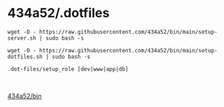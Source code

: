 # 434a52/.dotfiles

`wget -O - https://raw.githubusercontent.com/434a52/bin/main/setup-server.sh | sudo bash -s`

`wget -O - https://raw.githubusercontent.com/434a52/bin/main/setup-dotfiles.sh | sudo bash -s`

`.dot-files/setup_role [dev|www|app|db]`

<br/>

[434a52/bin](https://github.com/434a52/bin)
